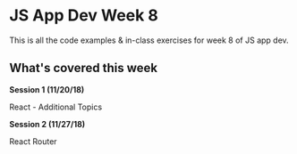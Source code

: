 # JS App Dev Week 8

This is all the code examples & in-class exercises for week 8 of JS app dev.

## What's covered this week
**Session 1 (11/20/18)**

React - Additional Topics

**Session 2 (11/27/18)**

React Router